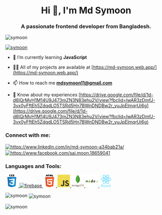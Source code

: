 <h1 align="center">Hi 👋, I'm Md Symoon</h1>
<h3 align="center">A passionate frontend developer from Bangladesh.</h3>

<p align="left"> <img src="https://komarev.com/ghpvc/?username=symoon&label=Profile%20views&color=0e75b6&style=flat" alt="symoon" /> </p>

<p align="left"> <a href="https://github.com/ryo-ma/github-profile-trophy"><img src="https://github-profile-trophy.vercel.app/?username=symoon" alt="symoon" /></a> </p>

- 🌱 I’m currently learning **JavaScript**

- 👨‍💻 All of my projects are available at [https://md-symoon.web.app/](https://md-symoon.web.app/)

- 📫 How to reach me **mdsymoon11@gmail.com**

- 📄 Know about my experiences [https://drive.google.com/file/d/1d-d6lQrMvH1M14U9J473mZN3N83ehu2V/view?fbclid=IwAR3zDmfJ-3vx0yFftEh5ZdqdLO5TSRd5Hn7BWnDNDBw2r_yuJpElmqrUi6g](https://drive.google.com/file/d/1d-d6lQrMvH1M14U9J473mZN3N83ehu2V/view?fbclid=IwAR3zDmfJ-3vx0yFftEh5ZdqdLO5TSRd5Hn7BWnDNDBw2r_yuJpElmqrUi6g)

<h3 align="left">Connect with me:</h3>
<p align="left">
<a href="https://linkedin.com/in/https://www.linkedin.com/in/md-symoon-a34bab21a/" target="blank"><img align="center" src="https://raw.githubusercontent.com/rahuldkjain/github-profile-readme-generator/master/src/images/icons/Social/linked-in-alt.svg" alt="https://www.linkedin.com/in/md-symoon-a34bab21a/" height="30" width="40" /></a>
<a href="https://fb.com/https://www.facebook.com/sai.moon.18659041" target="blank"><img align="center" src="https://raw.githubusercontent.com/rahuldkjain/github-profile-readme-generator/master/src/images/icons/Social/facebook.svg" alt="https://www.facebook.com/sai.moon.18659041" height="30" width="40" /></a>
</p>

<h3 align="left">Languages and Tools:</h3>
<p align="left"> <a href="https://www.w3schools.com/css/" target="_blank"> <img src="https://raw.githubusercontent.com/devicons/devicon/master/icons/css3/css3-original-wordmark.svg" alt="css3" width="40" height="40"/> </a> <a href="https://firebase.google.com/" target="_blank"> <img src="https://www.vectorlogo.zone/logos/firebase/firebase-icon.svg" alt="firebase" width="40" height="40"/> </a> <a href="https://www.w3.org/html/" target="_blank"> <img src="https://raw.githubusercontent.com/devicons/devicon/master/icons/html5/html5-original-wordmark.svg" alt="html5" width="40" height="40"/> </a> <a href="https://developer.mozilla.org/en-US/docs/Web/JavaScript" target="_blank"> <img src="https://raw.githubusercontent.com/devicons/devicon/master/icons/javascript/javascript-original.svg" alt="javascript" width="40" height="40"/> </a> <a href="https://www.mongodb.com/" target="_blank"> <img src="https://raw.githubusercontent.com/devicons/devicon/master/icons/mongodb/mongodb-original-wordmark.svg" alt="mongodb" width="40" height="40"/> </a> <a href="https://nodejs.org" target="_blank"> <img src="https://raw.githubusercontent.com/devicons/devicon/master/icons/nodejs/nodejs-original-wordmark.svg" alt="nodejs" width="40" height="40"/> </a> <a href="https://reactjs.org/" target="_blank"> <img src="https://raw.githubusercontent.com/devicons/devicon/master/icons/react/react-original-wordmark.svg" alt="react" width="40" height="40"/> </a> </p>

<p><img align="left" src="https://github-readme-stats.vercel.app/api/top-langs?username=symoon&show_icons=true&locale=en&layout=compact" alt="symoon" /></p>

<p>&nbsp;<img align="center" src="https://github-readme-stats.vercel.app/api?username=symoon&show_icons=true&locale=en" alt="symoon" /></p>

<p><img align="center" src="https://github-readme-streak-stats.herokuapp.com/?user=symoon&" alt="symoon" /></p>
